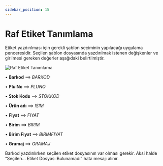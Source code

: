 ```yaml
---
sidebar_position: 15
---
```


# Raf Etiket Tanımlama

Etiket yazdırılması için gerekli şablon seçiminin yapılacağı uygulama penceresidir. Seçilen şablon dosyasında yazdırılmak istenen değişkenler ve girilmesi gereken değerler aşağıdaki belirtilmiştir.

![Raf Etiket Tanımlama](/img/moduller/raf-etiket-tanimlama-1.png)


•	**Barkod** ==> $BARKOD$ 

•	**Plu No** ==> $PLUNO$ 

•	**Stok Kodu** ==> $STOKKOD$ 

•	**Ürün adı** ==> $ISIM$ 

•	**Fiyat** ==> $FIYAT$ 

•	**Birim** ==> $BIRIM$ 

•	**Birim Fiyat** ==> $BIRIMFIYAT$ 

•	**Gramaj** ==> $GRAMAJ$ 

Barkod yazdırılırken seçilen etiket dosyasının var olması gerekir. Aksi halde “Seçilen… Etiket Dosyası Bulunamadı” hata mesajı alınır.

